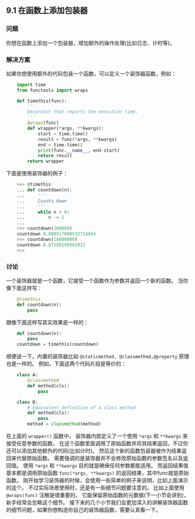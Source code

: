 ## 9.1 在函数上添加包装器 ##
### 问题 ###
你想在函数上添加一个包装器，增加额外的操作处理(比如日志、计时等)。
### 解决方案 ###
如果你想使用额外的代码包装一个函数，可以定义一个装饰器函数，例如：
```python
    import time
    from functools import wraps

    def timethis(func):
        '''
        Decorator that reports the execution time.
        '''
        @wraps(func)
        def wrapper(*args, **kwargs):
            start = time.time()
            result = func(*args, **kwargs)
            end = time.time()
            print(func.__name__, end-start)
            return result
        return wrapper

```
下面是使用装饰器的例子：
```python
    >>> @timethis
    ... def countdown(n):
    ...     '''
    ...     Counts down
    ...     '''
    ...     while n > 0:
    ...         n -= 1
    ...
    >>> countdown(100000)
    countdown 0.008917808532714844
    >>> countdown(10000000)
    countdown 0.87188299392912
    >>>

```
### 讨论 ###
一个装饰器就是一个函数，它接受一个函数作为参数并返回一个新的函数。
当你像下面这样写：
```python
    @timethis
    def countdown(n):
        pass

```
跟像下面这样写其实效果是一样的：
```python
    def countdown(n):
        pass
    countdown = timethis(countdown)

```
顺便说一下，内置的装饰器比如 ``@staticmethod, @classmethod,@property`` 原理也是一样的。
例如，下面这两个代码片段是等价的：
```python
    class A:
        @classmethod
        def method(cls):
            pass

    class B:
        # Equivalent definition of a class method
        def method(cls):
            pass
        method = classmethod(method)

```
在上面的 ``wrapper()`` 函数中，
装饰器内部定义了一个使用 ``*args`` 和  ``**kwargs`` 来接受任意参数的函数。
在这个函数里面调用了原始函数并将其结果返回，不过你还可以添加其他额外的代码(比如计时)。
然后这个新的函数包装器被作为结果返回来代替原始函数。
需要强调的是装饰器并不会修改原始函数的参数签名以及返回值。
使用 ``*args`` 和  ``**kwargs`` 目的就是确保任何参数都能适用。
而返回结果值基本都是调用原始函数 ``func(*args, **kwargs)`` 的返回结果，其中func就是原始函数。
刚开始学习装饰器的时候，会使用一些简单的例子来说明，比如上面演示的这个。
不过实际场景使用时，还是有一些细节问题要注意的。
比如上面使用 ``@wraps(func)`` 注解是很重要的，
它能保留原始函数的元数据(下一小节会讲到)，新手经常会忽略这个细节。
接下来的几个小节我们会更加深入的讲解装饰器函数的细节问题，如果你想构造你自己的装饰器函数，需要认真看一下。
